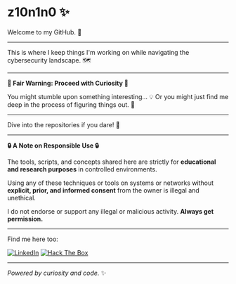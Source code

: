 # z10n1n0 ✨

Welcome to my GitHub. 👋

---

This is where I keep things I'm working on while navigating the cybersecurity landscape. 🗺️

---

**🚨 Fair Warning: Proceed with Curiosity 🚨**

You might stumble upon something interesting... 💡
Or you might just find me deep in the process of figuring things out. 🤔

---

Dive into the repositories if you dare! 👀

---

**🔒 A Note on Responsible Use 🔒**

The tools, scripts, and concepts shared here are strictly for **educational and research purposes** in controlled environments.

Using any of these techniques or tools on systems or networks without **explicit, prior, and informed consent** from the owner is illegal and unethical.

I do not endorse or support any illegal or malicious activity. **Always get permission.**

---

Find me here too:

[![LinkedIn](https://img.shields.io/badge/LinkedIn-0077B5?style=for-the-badge&logo=linkedin&logoColor=white)](https://www.linkedin.com/in/luca-sabatini-960ba7197)
[![Hack The Box](https://img.shields.io/badge/Hack%20The%20Box-000000?style=for-the-badge&logo=hackthebox&logoColor=white)](https://app.hackthebox.com/profile/2247099)

---

*Powered by curiosity and code.* ✨
